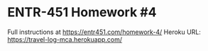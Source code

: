 # ENTR-451 Homework #4

Full instructions at https://entr451.com/homework-4/
Heroku URL: https://travel-log-mca.herokuapp.com/